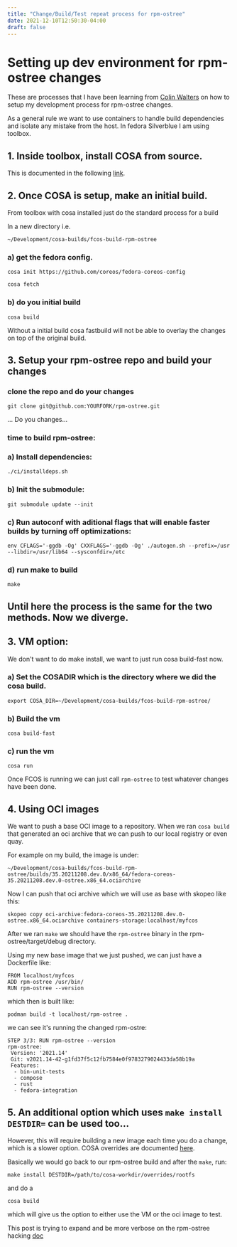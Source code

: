 ```yaml
---
title: "Change/Build/Test repeat process for rpm-ostree"
date: 2021-12-10T12:50:30-04:00
draft: false
---
```


# Setting up dev environment for rpm-ostree changes

These are processes that I have been learning from [Colin Walters](https://github.com/cgwalters) on how to setup my development process for rpm-ostree changes.

As a general rule we want to use containers to handle build dependencies and isolate any mistake from the host. In fedora Silverblue I am using toolbox.

## 1. Inside toolbox, install COSA from source. 

This is documented in the following [link](https://github.com/coreos/coreos-assembler/blob/main/docs/devel.md#installing-cosa-inside-an-existing-container).

## 2. Once COSA is setup, make an initial build.

From toolbox with cosa installed just do the standard process for a build

In a new directory i.e.

`~/Development/cosa-builds/fcos-build-rpm-ostree`

### a) get the fedora config. 

```
cosa init https://github.com/coreos/fedora-coreos-config 
```

```
cosa fetch
```

### b) do you initial build
```
cosa build
```

Without a initial build cosa fastbuild will not be able to overlay the changes on top of the original build.


## 3. Setup your rpm-ostree repo and build your changes

### clone the repo and do your changes
```
git clone git@github.com:YOURFORK/rpm-ostree.git
```

... Do you changes...


### time to build rpm-ostree:

### a) Install dependencies:
```
./ci/installdeps.sh
```

### b) Init the submodule:
```
git submodule update --init
```

### c) Run autoconf with aditional flags that will enable faster builds by turning off optimizations:
```
env CFLAGS='-ggdb -Og' CXXFLAGS='-ggdb -Og' ./autogen.sh --prefix=/usr --libdir=/usr/lib64 --sysconfdir=/etc
```

### d) run make to build
```
make
```

## **Until here the process is the same for the two methods. Now we diverge.**

## 3. VM option:

We don't want to do make install, we want to just run cosa build-fast now.

### a) Set the COSADIR which is the directory where we did the cosa build.

```
export COSA_DIR=~/Development/cosa-builds/fcos-build-rpm-ostree/
```

### b) Build the vm

```
cosa build-fast
```

### c) run the vm

```
cosa run
```

Once FCOS is running we can just call ```rpm-ostree``` to test whatever changes have been done.



## 4. Using OCI images

We want to push a base OCI image to a repository. When we ran `cosa build` that generated an oci archive that we can push to our local registry or even quay.

For example on my build, the image is under:

```
~/Development/cosa-builds/fcos-build-rpm-ostree/builds/35.20211208.dev.0/x86_64/fedora-coreos-35.20211208.dev.0-ostree.x86_64.ociarchive
```

Now I can push that oci archive which we will use as base with skopeo like this:

```
skopeo copy oci-archive:fedora-coreos-35.20211208.dev.0-ostree.x86_64.ociarchive containers-storage:localhost/myfcos
```

After we ran `make` we should have the `rpm-ostree` binary in the rpm-ostree/target/debug directory.

Using my new base image that we just pushed, we can just have a Dockerfile like:

```
FROM localhost/myfcos
ADD rpm-ostree /usr/bin/
RUN rpm-ostree --version
```

which then is built like:

```
podman build -t localhost/rpm-ostree .
```

we can see it's running the changed rpm-ostre:

```
STEP 3/3: RUN rpm-ostree --version
rpm-ostree:
 Version: '2021.14'
 Git: v2021.14-42-g1fd37f5c12fb7584e0f9783279024433da58b19a
 Features:
  - bin-unit-tests
  - compose
  - rust
  - fedora-integration
```


## 5. An additional option which uses `make install DESTDIR=` can be used too...

However, this will require building a new image each time you do a change, which is a slower option. COSA overrides are documented [here](https://coreos.github.io/coreos-assembler/working/#using-overrides).


Basically we would go back to our rpm-ostree build and after the `make`, run:
```
make install DESTDIR=/path/to/cosa-workdir/overrides/rootfs
```

and do a 
```
cosa build
```

which will give us the option to either use the VM or the oci image to test.

This post is trying to expand and be more verbose on the rpm-ostree hacking [doc](https://github.com/coreos/rpm-ostree/blob/main/docs/HACKING.md)